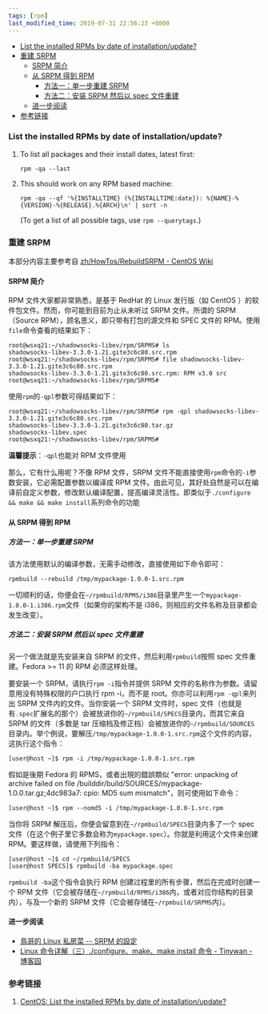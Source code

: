 ```yaml
---
tags: [rpm]
last_modified_time: 2019-07-31 22:56:23 +0800
---
```


<p id="markdown-toc"></p>
<!-- vim-markdown-toc GFM -->

* [List the installed RPMs by date of installation/update?](#list-the-installed-rpms-by-date-of-installationupdate)
* [重建 SRPM](#重建-srpm)
  * [SRPM 简介](#srpm-简介)
  * [从 SRPM 得到 RPM](#从-srpm-得到-rpm)
    * [方法一：单一步重建 SRPM](#方法一单一步重建-srpm)
    * [方法二：安装 SRPM 然后以 spec 文件重建](#方法二安装-srpm-然后以-spec-文件重建)
  * [进一步阅读](#进一步阅读)
* [参考链接](#参考链接)

<!-- vim-markdown-toc -->

### List the installed RPMs by date of installation/update?
1. To list all packages and their install dates, latest first:

   ```
   rpm -qa --last
   ```
   
2. This should work on any RPM based machine:

   ```
   rpm -qa --qf '%{INSTALLTIME} (%{INSTALLTIME:date}): %{NAME}-%{VERSION}-%{RELEASE}.%{ARCH}\n' | sort -n
   ```
   (To get a list of all possible tags, use `rpm --querytags`.)

### 重建 SRPM
本部分内容主要参考自 [zh/HowTos/RebuildSRPM - CentOS Wiki](https://wiki.centos.org/zh/HowTos/RebuildSRPM)

#### SRPM 简介
RPM 文件大家都非常熟悉，是基于 RedHat 的 Linux 发行版（如 CentOS ）的软件包文件。然而，你可能到目前为止从未听过 SRPM 文件。所谓的 SRPM（Source RPM），顾名思义，即只带有打包的源文件和 SPEC 文件的 RPM。使用`file`命令查看的结果如下：
```
root@wsxq21:~/shadowsocks-libev/rpm/SRPMS# ls
shadowsocks-libev-3.3.0-1.21.gite3c6c80.src.rpm
root@wsxq21:~/shadowsocks-libev/rpm/SRPMS# file shadowsocks-libev-3.3.0-1.21.gite3c6c80.src.rpm
shadowsocks-libev-3.3.0-1.21.gite3c6c80.src.rpm: RPM v3.0 src
root@wsxq21:~/shadowsocks-libev/rpm/SRPMS#
```

使用`rpm`的`-qpl`参数可得结果如下：

```
root@wsxq21:~/shadowsocks-libev/rpm/SRPMS# rpm -qpl shadowsocks-libev-3.3.0-1.21.gite3c6c80.src.rpm
shadowsocks-libev-3.3.0-1.21.gite3c6c80.tar.gz
shadowsocks-libev.spec
root@wsxq21:~/shadowsocks-libev/rpm/SRPMS#
```

**温馨提示**：`-qpl`也能对 RPM 文件使用

那么，它有什么用呢？不像 RPM 文件，SRPM 文件不能直接使用`rpm`命令的`-i`参数安装，它必需配置参数以编译成 RPM 文件。由此可见，其好处自然是可以在编译前自定义参数，修改默认编译配置，提高编译灵活性。即类似于`./configure && make && make install`系列命令的功能

#### 从 SRPM 得到 RPM
##### 方法一：单一步重建 SRPM
该方法使用默认的编译参数，无需手动修改，直接使用如下命令即可：
```
rpmbuild --rebuild /tmp/mypackage-1.0.0-1.src.rpm
```
一切顺利的话，你便会在`~/rpmbuild/RPMS/i386`目录里产生一个`mypackage-1.0.0-1.i386.rpm`文件（如果你的架构不是 i386，则相应的文件名称及目录都会发生改变）。

##### 方法二：安装 SRPM 然后以 spec 文件重建
另一个做法就是先安装来自 SRPM 的文件，然后利用`rpmbuild`按照 spec 文件重建。Fedora >= 11 的 RPM 必须这样处理。

要安装一个 SRPM，请执行`rpm -i`指令并提供 SRPM 文件的名称作为参数。请留意用没有特殊权限的户口执行 rpm -i，而不是 root。你亦可以利用`rpm -qpl`来列出 SRPM 文件内的文件。当你安装一个 SRPM 文件时，spec 文件（也就是有`.spec`扩展名的那个）会被放进你的`~/rpmbuild/SPECS`目录内，而其它来自 SRPM 的文件（多数是 tar 压缩档及修正档）会被放进你的`~/rpmbuild/SOURCES`目录内。举个例说，要解压`/tmp/mypackage-1.0.0-1.src.rpm`这个文件的内容，这执行这个指令：

```
[user@host ~]$ rpm -i /tmp/mypackage-1.0.0-1.src.rpm
```

假如是後期 Fedora 的 RPMS，或者出現的錯誤類似 "error: unpacking of archive failed on file /builddir/build/SOURCES/mypackage-1.0.0.tar.gz;4dc983a7: cpio: MD5 sum mismatch"，则可使用如下命令：

```
[user@host ~]$ rpm --nomd5 -i /tmp/mypackage-1.0.0-1.src.rpm
```

当你将 SRPM 解压后，你便会留意到在`~/rpmbuild/SPECS`目录内多了一个 spec 文件（在这个例子里它多数会称为`mypackage.spec`）。你就是利用这个文件来创建 RPM。要这样做，请使用下列指令：

```
[user@host ~]$ cd ~/rpmbuild/SPECS
[user@host SPECS]$ rpmbuild -ba mypackage.spec
```

`rpmbuild -ba`这个指令会执行 RPM 创建过程里的所有步骤，然后在完成时创建一个 RPM 文件（它会被存储在`~/rpmbuild/RPMS/i386`内，或者对应你结构的目录内），与及一个新的 SRPM 文件（它会被存储在`~/rpmbuild/SRPMS`内）。

#### 进一步阅读
* [鳥哥的 Linux 私房菜 -- SRPM 的設定](http://linux.vbird.org/linux_basic/0520softwaremanager/0530srpm.php)
* [Linux 命令详解（三）./configure、make、make install 命令 - Tinywan - 博客园](https://www.cnblogs.com/tinywan/p/7230039.html)

### 参考链接
1. [CentOS: List the installed RPMs by date of installation/update?](https://unix.stackexchange.com/questions/2291/centos-list-the-installed-rpms-by-date-of-installation-update)
